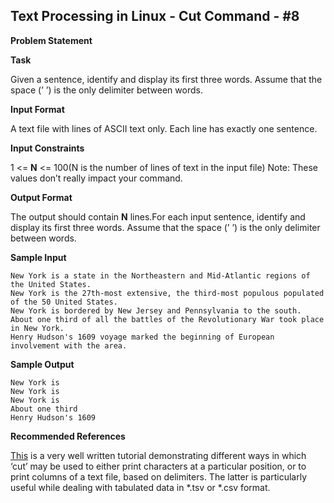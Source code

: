 ## Text Processing in Linux - Cut Command - #8

**Problem Statement**

**Task**

Given a sentence, identify and display its first three words. Assume that the space (’ ’) is the only delimiter between words.

**Input Format**

A text file with lines of ASCII text only. Each line has exactly one sentence.

**Input Constraints**

1 <= **N** <= 100(N is the number of lines of text in the input file)
Note: These values don’t really impact your command.

**Output Format**

The output should contain **N** lines.For each input sentence, identify and display its first three words. Assume that the space (’ ’) is the only delimiter between words.

**Sample Input**

    New York is a state in the Northeastern and Mid-Atlantic regions of the United States.
    New York is the 27th-most extensive, the third-most populous populated of the 50 United States.
    New York is bordered by New Jersey and Pennsylvania to the south.
    About one third of all the battles of the Revolutionary War took place in New York.
    Henry Hudson's 1609 voyage marked the beginning of European involvement with the area.

**Sample Output**

    New York is
    New York is
    New York is
    About one third
    Henry Hudson's 1609

**Recommended References**

[This][] is a very well written tutorial demonstrating different ways in which ‘cut’ may be used to either print characters at a particular position, or to print columns of a text file, based on delimiters. The latter is particularly useful while dealing with tabulated data in \*.tsv or \*.csv format.

  [This]: http://www.folkstalk.com/2012/02/cut-command-in-unix-linux-examples.html

